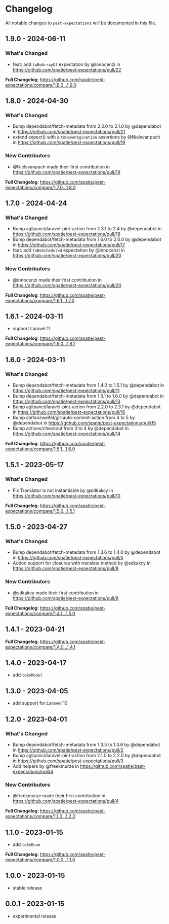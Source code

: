 # Changelog

All notable changes to `pest-expectations` will be documented in this file.

## 1.9.0 - 2024-06-11

### What's Changed

* feat: add `toBeArrayOf` expectation by @innocenzi in https://github.com/spatie/pest-expectations/pull/22

**Full Changelog**: https://github.com/spatie/pest-expectations/compare/1.8.0...1.9.0

## 1.8.0 - 2024-04-30

### What's Changed

* Bump dependabot/fetch-metadata from 2.0.0 to 2.1.0 by @dependabot in https://github.com/spatie/pest-expectations/pull/21
* extend expect() with a `toHavePagination` assertions by @Nielsvanpach in https://github.com/spatie/pest-expectations/pull/19

### New Contributors

* @Nielsvanpach made their first contribution in https://github.com/spatie/pest-expectations/pull/19

**Full Changelog**: https://github.com/spatie/pest-expectations/compare/1.7.0...1.8.0

## 1.7.0 - 2024-04-24

### What's Changed

* Bump aglipanci/laravel-pint-action from 2.3.1 to 2.4 by @dependabot in https://github.com/spatie/pest-expectations/pull/18
* Bump dependabot/fetch-metadata from 1.6.0 to 2.0.0 by @dependabot in https://github.com/spatie/pest-expectations/pull/17
* feat: add `toBeScheduled` expectation by @innocenzi in https://github.com/spatie/pest-expectations/pull/20

### New Contributors

* @innocenzi made their first contribution in https://github.com/spatie/pest-expectations/pull/20

**Full Changelog**: https://github.com/spatie/pest-expectations/compare/1.6.1...1.7.0

## 1.6.1 - 2024-03-11

- support Laravel 11

**Full Changelog**: https://github.com/spatie/pest-expectations/compare/1.6.0...1.6.1

## 1.6.0 - 2024-03-11

### What's Changed

* Bump dependabot/fetch-metadata from 1.4.0 to 1.5.1 by @dependabot in https://github.com/spatie/pest-expectations/pull/11
* Bump dependabot/fetch-metadata from 1.5.1 to 1.6.0 by @dependabot in https://github.com/spatie/pest-expectations/pull/13
* Bump aglipanci/laravel-pint-action from 2.2.0 to 2.3.1 by @dependabot in https://github.com/spatie/pest-expectations/pull/16
* Bump stefanzweifel/git-auto-commit-action from 4 to 5 by @dependabot in https://github.com/spatie/pest-expectations/pull/15
* Bump actions/checkout from 3 to 4 by @dependabot in https://github.com/spatie/pest-expectations/pull/14

**Full Changelog**: https://github.com/spatie/pest-expectations/compare/1.5.1...1.6.0

## 1.5.1 - 2023-05-17

### What's Changed

- Fix Translator is not instantiable by @sdkakcy in https://github.com/spatie/pest-expectations/pull/10

**Full Changelog**: https://github.com/spatie/pest-expectations/compare/1.5.0...1.5.1

## 1.5.0 - 2023-04-27

### What's Changed

- Bump dependabot/fetch-metadata from 1.3.6 to 1.4.0 by @dependabot in https://github.com/spatie/pest-expectations/pull/5
- Added support for closures with translate method by @sdkakcy in https://github.com/spatie/pest-expectations/pull/8

### New Contributors

- @sdkakcy made their first contribution in https://github.com/spatie/pest-expectations/pull/8

**Full Changelog**: https://github.com/spatie/pest-expectations/compare/1.4.1...1.5.0

## 1.4.1 - 2023-04-21

**Full Changelog**: https://github.com/spatie/pest-expectations/compare/1.4.0...1.4.1

## 1.4.0 - 2023-04-17

- add `toBeModel`

## 1.3.0 - 2023-04-05

- add support for Laravel 10

## 1.2.0 - 2023-04-01

### What's Changed

- Bump dependabot/fetch-metadata from 1.3.5 to 1.3.6 by @dependabot in https://github.com/spatie/pest-expectations/pull/2
- Bump aglipanci/laravel-pint-action from 2.1.0 to 2.2.0 by @dependabot in https://github.com/spatie/pest-expectations/pull/3
- Add helpers by @freekmurze in https://github.com/spatie/pest-expectations/pull/4

### New Contributors

- @freekmurze made their first contribution in https://github.com/spatie/pest-expectations/pull/4

**Full Changelog**: https://github.com/spatie/pest-expectations/compare/1.1.0...1.2.0

## 1.1.0 - 2023-01-15

- add `toBeEnum`

**Full Changelog**: https://github.com/spatie/pest-expectations/compare/1.0.0...1.1.0

## 1.0.0 - 2023-01-15

- stable release

## 0.0.1 - 2023-01-15

- experimental release
